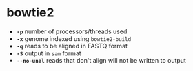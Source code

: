 # bowtie2

- **`-p`** number of processors/threads used
- **`-x`** genome indexed using `bowtie2-build`
- **`-q`** reads to be aligned in FASTQ format
- **`-S`** output in `sam` format
- **`--no-unal`** reads that don't align will not be written to output
